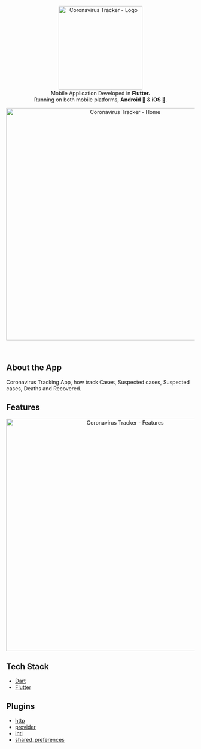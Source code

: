 <!-- header section -->
<p align="center">
  <img  alt="Coronavirus Tracker - Logo" src="https://i.imgur.com/hxqSM3z.png" height="224" /><br/>
  <span>Mobile Application Developed in <b>Flutter.</b></span><br/>
  <span>Running on both mobile platforms, <b>Android 🤖</b> & <b>iOS 🍎</b>. </span><br/>
</p>
<!-- header section END -->
  
<!-- show case/gif section -->
<p align="center">
    <img alt="Coronavirus Tracker - Home" height="620" src="https://i.imgur.com/kniEUG5.gif" />
  </a>
</p>
<!-- show case/gif section END-->

<br/>

<!-- about app -->

## About the App

Coronavirus Tracking App, how track Cases, Suspected cases, Suspected cases, Deaths and Recovered.

## Features

<p align="center">
    <img alt="Coronavirus Tracker - Features" height="620" src="https://i.imgur.com/WgefeFJ.png" />
  </a>
</p>

## Tech Stack

- [Dart](https://dart.dev/)
- [Flutter](https://flutter.dev/)

## Plugins

- [http](https://pub.dev/packages/http)
- [provider](https://pub.dev/packages/provider)
- [intl](https://pub.dev/packages/intl)
- [shared_preferences](https://pub.dev/packages/shared_preferences)

<!-- about app END-->

